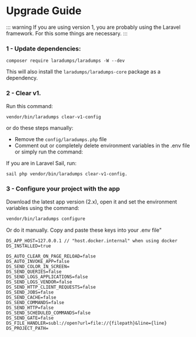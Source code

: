 # Upgrade Guide

::: warning
If you are using version 1, you are probably using the Laravel framework. For this some things are necessary.
::: 

### 1 - Update dependencies:

```
composer require laradumps/laradumps -W --dev
```

This will also install the `laradumps/laradumps-core` package as a dependency.

### 2 - Clear v1.

Run this command:

```shell
vendor/bin/laradumps clear-v1-config
```

or do these steps manually:

* Remove the `config/laradumps.php` file
* Comment out or completely delete environment variables in the .env file
  or simply run the command:

If you are in Laravel Sail, run:

```bash
sail php vendor/bin/laradumps clear-v1-config.
```

### 3 - Configure your project with the app

Download the latest app version (2.x), open it and set the environment variables using the command:

```bash
vendor/bin/laradumps configure
```

Or do it manually. Copy and paste these keys into your .env file"

```dotenv
DS_APP_HOST=127.0.0.1 // "host.docker.internal" when using docker
DS_INSTALLED=true
  
DS_AUTO_CLEAR_ON_PAGE_RELOAD=false
DS_AUTO_INVOKE_APP=false
DS_SEND_COLOR_IN_SCREEN=
DS_SEND_QUERIES=false
DS_SEND_LOGS_APPLICATIONS=false
DS_SEND_LOGS_VENDOR=false
DS_SEND_HTTP_CLIENT_REQUESTS=false
DS_SEND_JOBS=false
DS_SEND_CACHE=false
DS_SEND_COMMANDS=false
DS_SEND_HTTP=false
DS_SEND_SCHEDULED_COMMANDS=false
DS_SEND_GATE=false
DS_FILE_HANDLER=subl://open?url=file://{filepath}&line={line}
DS_PROJECT_PATH=
```
